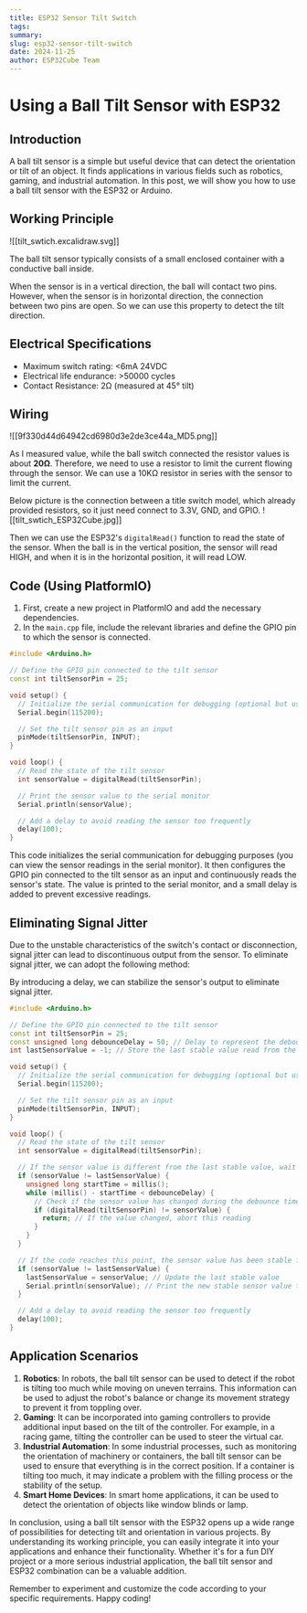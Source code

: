 ```yaml
---
title: ESP32 Sensor Tilt Switch
tags: 
summary: 
slug: esp32-sensor-tilt-switch
date: 2024-11-25
author: ESP32Cube Team
---
```


# Using a Ball Tilt Sensor with ESP32

## Introduction
A ball tilt sensor is a simple but useful device that can detect the orientation or tilt of an object. It finds applications in various fields such as robotics, gaming, and industrial automation. In this post, we will show you how to use a ball tilt sensor with the ESP32 or Arduino. 

## Working Principle

![[tilt_swtich.excalidraw.svg]]

The ball tilt sensor typically consists of a small enclosed container with a conductive ball inside. 

When the sensor is in a vertical direction, the ball will contact two pins. However, when the sensor is in horizontal direction, the connection between two pins are open. So we can use this property to detect the tilt direction.

## Electrical Specifications

- Maximum switch rating: <6mA 24VDC
- Electrical life endurance: >50000 cycles
- Contact Resistance: 2Ω (measured at 45° tilt)

## Wiring

![[9f330d44d64942cd6980d3e2de3ce44a_MD5.png]]

As I measured value, while the ball switch connected the resistor values is about **20Ω**. Therefore, we need to use a resistor to limit the current flowing through the sensor. We can use a 10KΩ resistor in series with the sensor to limit the current.

Below picture is the connection between a title switch model, which already provided resistors, so it just need connect to 3.3V, GND, and GPIO.
![[tilt_swtich_ESP32Cube.jpg]]

Then we can use the ESP32's `digitalRead()` function to read the state of the sensor. When the ball is in the vertical position, the sensor will read HIGH, and when it is in the horizontal position, it will read LOW.

## Code (Using PlatformIO)

1. First, create a new project in PlatformIO and add the necessary dependencies.
2. In the `main.cpp` file, include the relevant libraries and define the GPIO pin to which the sensor is connected.

```cpp
#include <Arduino.h>

// Define the GPIO pin connected to the tilt sensor
const int tiltSensorPin = 25;

void setup() {
  // Initialize the serial communication for debugging (optional but useful)
  Serial.begin(115200);

  // Set the tilt sensor pin as an input
  pinMode(tiltSensorPin, INPUT);
}

void loop() {
  // Read the state of the tilt sensor
  int sensorValue = digitalRead(tiltSensorPin);

  // Print the sensor value to the serial monitor
  Serial.println(sensorValue);

  // Add a delay to avoid reading the sensor too frequently
  delay(100);
}
```

This code initializes the serial communication for debugging purposes (you can view the sensor readings in the serial monitor). It then configures the GPIO pin connected to the tilt sensor as an input and continuously reads the sensor's state. The value is printed to the serial monitor, and a small delay is added to prevent excessive readings.

## Eliminating Signal Jitter

Due to the unstable characteristics of the switch's contact or disconnection, signal jitter can lead to discontinuous output from the sensor. To eliminate signal jitter, we can adopt the following method:

By introducing a delay, we can stabilize the sensor's output to eliminate signal jitter.

```cpp
#include <Arduino.h>

// Define the GPIO pin connected to the tilt sensor
const int tiltSensorPin = 25;
const unsigned long debounceDelay = 50; // Delay to represent the debounce time in milliseconds
int lastSensorValue = -1; // Store the last stable value read from the sensor

void setup() {
  // Initialize the serial communication for debugging (optional but useful)
  Serial.begin(115200);

  // Set the tilt sensor pin as an input
  pinMode(tiltSensorPin, INPUT);
}

void loop() {
  // Read the state of the tilt sensor
  int sensorValue = digitalRead(tiltSensorPin);

  // If the sensor value is different from the last stable value, wait for the debounce time
  if (sensorValue != lastSensorValue) {
    unsigned long startTime = millis();
    while (millis() - startTime < debounceDelay) {
      // Check if the sensor value has changed during the debounce time
      if (digitalRead(tiltSensorPin) != sensorValue) {
        return; // If the value changed, abort this reading
      }
    }
  }

  // If the code reaches this point, the sensor value has been stable for the debounce time
  if (sensorValue != lastSensorValue) {
    lastSensorValue = sensorValue; // Update the last stable value
    Serial.println(sensorValue); // Print the new stable sensor value to the serial monitor
  }

  // Add a delay to avoid reading the sensor too frequently
  delay(100);
}
```

## Application Scenarios

1. **Robotics**: In robots, the ball tilt sensor can be used to detect if the robot is tilting too much while moving on uneven terrains. This information can be used to adjust the robot's balance or change its movement strategy to prevent it from toppling over.
2. **Gaming**: It can be incorporated into gaming controllers to provide additional input based on the tilt of the controller. For example, in a racing game, tilting the controller can be used to steer the virtual car.
3. **Industrial Automation**: In some industrial processes, such as monitoring the orientation of machinery or containers, the ball tilt sensor can be used to ensure that everything is in the correct position. If a container is tilting too much, it may indicate a problem with the filling process or the stability of the setup.
4. **Smart Home Devices**: In smart home applications, it can be used to detect the orientation of objects like window blinds or lamp.

In conclusion, using a ball tilt sensor with the ESP32 opens up a wide range of possibilities for detecting tilt and orientation in various projects. By understanding its working principle, you can easily integrate it into your applications and enhance their functionality. Whether it's for a fun DIY project or a more serious industrial application, the ball tilt sensor and ESP32 combination can be a valuable addition.

Remember to experiment and customize the code according to your specific requirements. Happy coding!



